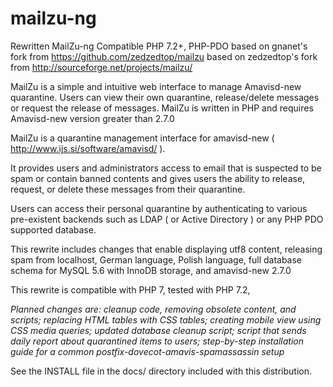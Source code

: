 mailzu-ng
======

Rewritten MailZu-ng
Compatible PHP 7.2+, PHP-PDO
based on gnanet's fork from https://github.com/zedzedtop/mailzu
based on zedzedtop's fork from http://sourceforge.net/projects/mailzu/

MailZu is a simple and intuitive web interface to manage Amavisd-new quarantine. Users can view their own quarantine, release/delete messages or request the release of messages. MailZu is written in PHP and requires Amavisd-new version greater than 2.7.0


MailZu is a quarantine management interface for amavisd-new
( http://www.ijs.si/software/amavisd/ ).

It provides users and administrators access to email that is suspected to be spam or contain banned contents and gives users the ability to release, request, or delete these messages from their quarantine.

Users can access their personal quarantine by authenticating to various pre-existent backends such as LDAP ( or Active Directory ) or any PHP PDO supported database.

This rewrite includes changes that enable displaying utf8 content, releasing spam from localhost, German language, Polish language, full database schema for MySQL 5.6 with InnoDB storage, and amavisd-new 2.7.0

This rewrite is compatible with PHP 7, tested with PHP 7.2,

*Planned changes are: cleanup code, removing obsolete content, and scripts; replacing HTML tables with CSS tables; creating mobile view using CSS media queries; updated database cleanup script; script that sends daily report about quarantined items to users; step-by-step installation guide for a common postfix-dovecot-amavis-spamassassin setup*

See the INSTALL file in the docs/ directory included with this distribution.
